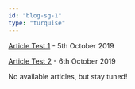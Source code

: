 ```yaml
---
id: "blog-sg-1"
type: "turquise"
---
```


[]()
[Article Test 1](/article/?id=1) - 5th October 2019

[Article Test 2](/article/?id=2) - 6th October 2019

No available articles, but stay tuned!
